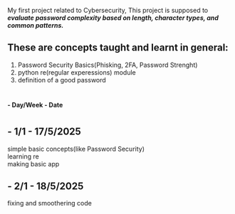 My first project related to Cybersecurity, 
This project is supposed to ***evaluate password complexity based on length, character types, and common patterns.***
##
## These are concepts taught and learnt in general:
1. Password Security Basics(Phisking, 2FA, Password Strenght) 
2. python re(regular experessions) module  
3. definition of a good password

#
 __- Day/Week - Date__
 #

  ## - 1/1 - 17/5/2025
  simple basic concepts(like Password Security)  
  learning re  
  making basic app

  ## - 2/1 - 18/5/2025
  fixing and smoothering code
  
  

